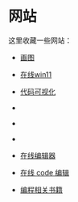 # 网站

这里收藏一些网站：

- [画图](https://asciiflow.com/#/)

- [在线win11](https://win11.blueedge.me/)
- [代码可视化](https://pythontutor.com/)
- [](https://handtracking.io/)
- [](https://colorfu.art/editor)
- [](https://flat.whiteboard.agora.io/)
- [在线编辑器](https://markdown.devtool.tech/app)
- [在线 code 编辑](https://code.meideng.net/ )
- [编程相关书籍](https://www.bookstack.cn/)
